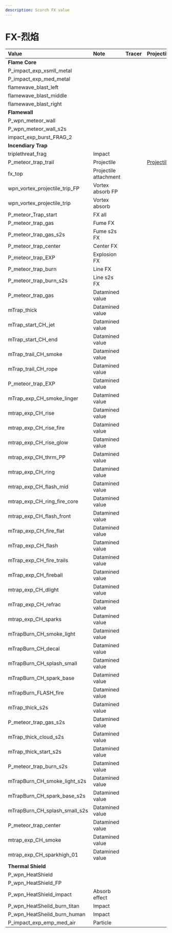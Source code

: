 ```yaml
---
description: Scorch FX value
---
```


# FX-烈焰

| Value | Note | Tracer | Projectile |
| :--- | :--- | :--- | :--- |
| **Flame Core** |  |  |  |
| P\_impact\_exp\_xsmll\_metal |  |  |  |
| P\_impact\_exp\_med\_metal |  |  |  |
| flamewave\_blast\_left |  |  |  |
| flamewave\_blast\_middle |  |  |  |
| flamewave\_blast\_right |  |  |  |
| **Flamewall** |  |  |  |
| P\_wpn\_meteor\_wall |  |  |  |
| P\_wpn\_meteor\_wall\_s2s |  |  |  |
| impact\_exp\_burst\_FRAG\_2 |  |  |  |
| **Incendiary Trap** |  |  |  |
| triplethreat\_frag | Impact |  |  |
| P\_meteor\_trap\_trail | Projectile |  | [Projectile](https://gfycat.com/idolizedcomplexfurseal) |
| fx\_top | Projectile attachment |  |  |
| wpn\_vortex\_projectile\_trip\_FP | Vortex absorb FP |  |  |
| wpn\_vortex\_projectile\_trip | Vortex absorb |  |  |
| P\_meteor\_Trap\_start | FX all |  |  |
| P\_meteor\_trap\_gas | Fume FX |  |  |
| P\_meteor\_trap\_gas\_s2s | Fume s2s FX |  |  |
| P\_meteor\_trap\_center | Center FX |  |  |
| P\_meteor\_trap\_EXP | Explosion FX |  |  |
| P\_meteor\_trap\_burn | Line FX |  |  |
| P\_meteor\_trap\_burn\_s2s | Line s2s FX |  |  |
| P\_meteor\_trap\_gas | Datamined value |  |  |
| mTrap\_thick | Datamined value |  |  |
| mTrap\_start\_CH\_jet | Datamined value |  |  |
| mTrap\_start\_CH\_end | Datamined value |  |  |
| mTrap\_trail\_CH\_smoke | Datamined value |  |  |
| mTrap\_trail\_CH\_rope | Datamined value |  |  |
| P\_meteor\_trap\_EXP | Datamined value |  |  |
| mTrap\_exp\_CH\_smoke\_linger | Datamined value |  |  |
| mtrap\_exp\_CH\_rise | Datamined value |  |  |
| mtrap\_exp\_CH\_rise\_fire | Datamined value |  |  |
| mtrap\_exp\_CH\_rise\_glow | Datamined value |  |  |
| mtrap\_exp\_CH\_thrm\_PP | Datamined value |  |  |
| mtrap\_exp\_CH\_ring | Datamined value |  |  |
| mtrap\_exp\_CH\_flash\_mid | Datamined value |  |  |
| mtrap\_exp\_CH\_ring\_fire\_core | Datamined value |  |  |
| mtrap\_exp\_CH\_flash\_front | Datamined value |  |  |
| mTrap\_exp\_CH\_fire\_flat | Datamined value |  |  |
| mTrap\_exp\_CH\_flash | Datamined value |  |  |
| mTrap\_exp\_CH\_fire\_trails | Datamined value |  |  |
| mTrap\_exp\_CH\_fireball | Datamined value |  |  |
| mtrap\_exp\_CH\_dlight | Datamined value |  |  |
| mTrap\_exp\_CH\_refrac | Datamined value |  |  |
| mtrap\_exp\_CH\_sparks | Datamined value |  |  |
| mTrapBurn\_CH\_smoke\_light | Datamined value |  |  |
| mTrapBurn\_CH\_decal | Datamined value |  |  |
| mTrapBurn\_CH\_splash\_small | Datamined value |  |  |
| mTrapBurn\_CH\_spark\_base | Datamined value |  |  |
| mTrapBurn\_FLASH\_fire | Datamined value |  |  |
| mTrap\_thick\_s2s | Datamined value |  |  |
| P\_meteor\_trap\_gas\_s2s | Datamined value |  |  |
| mTrap\_thick\_cloud\_s2s | Datamined value |  |  |
| mTrap\_thick\_start\_s2s | Datamined value |  |  |
| P\_meteor\_trap\_burn\_s2s | Datamined value |  |  |
| mTrapBurn\_CH\_smoke\_light\_s2s | Datamined value |  |  |
| mTrapBurn\_CH\_spark\_base\_s2s | Datamined value |  |  |
| mTrapBurn\_CH\_splash\_small\_s2s | Datamined value |  |  |
| P\_meteor\_trap\_center | Datamined value |  |  |
| mtrap\_exp\_CH\_smoke | Datamined value |  |  |
| mtrap\_exp\_CH\_sparkhigh\_01 | Datamined value |  |  |
| **Thermal Shield** |  |  |  |
| P\_wpn\_HeatShield |  |  |  |
| P\_wpn\_HeatShield\_FP |  |  |  |
| P\_wpn\_HeatShield\_impact | Absorb effect |  |  |
| P\_wpn\_HeatSheild\_burn\_titan | Impact |  |  |
| P\_wpn\_HeatSheild\_burn\_human | Impact |  |  |
| P\_impact\_exp\_emp\_med\_air | Particle |  |  |


